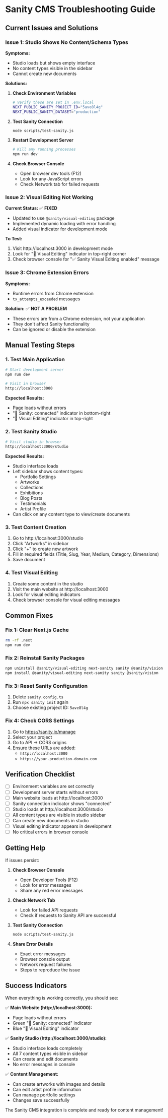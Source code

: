# Sanity CMS Troubleshooting Guide

## Current Issues and Solutions

### Issue 1: Studio Shows No Content/Schema Types

**Symptoms:**
- Studio loads but shows empty interface
- No content types visible in the sidebar
- Cannot create new documents

**Solutions:**

1. **Check Environment Variables**
   ```bash
   # Verify these are set in .env.local
   NEXT_PUBLIC_SANITY_PROJECT_ID="5ave8l4g"
   NEXT_PUBLIC_SANITY_DATASET="production"
   ```

2. **Test Sanity Connection**
   ```bash
   node scripts/test-sanity.js
   ```

3. **Restart Development Server**
   ```bash
   # Kill any running processes
   npm run dev
   ```

4. **Check Browser Console**
   - Open browser dev tools (F12)
   - Look for any JavaScript errors
   - Check Network tab for failed requests

### Issue 2: Visual Editing Not Working

**Current Status:** ✅ **FIXED**
- Updated to use `@sanity/visual-editing` package
- Implemented dynamic loading with error handling
- Added visual indicator for development mode

**To Test:**
1. Visit http://localhost:3000 in development mode
2. Look for "🎨 Visual Editing" indicator in top-right corner
3. Check browser console for "✅ Sanity Visual Editing enabled" message

### Issue 3: Chrome Extension Errors

**Symptoms:**
- Runtime errors from Chrome extension
- `tx_attempts_exceeded` messages

**Solution:** ✅ **NOT A PROBLEM**
- These errors are from a Chrome extension, not your application
- They don't affect Sanity functionality
- Can be ignored or disable the extension

## Manual Testing Steps

### 1. Test Main Application
```bash
# Start development server
npm run dev

# Visit in browser
http://localhost:3000
```

**Expected Results:**
- Page loads without errors
- "🔗 Sanity: connected" indicator in bottom-right
- "🎨 Visual Editing" indicator in top-right

### 2. Test Sanity Studio
```bash
# Visit studio in browser
http://localhost:3000/studio
```

**Expected Results:**
- Studio interface loads
- Left sidebar shows content types:
  - Portfolio Settings
  - Artworks
  - Collections
  - Exhibitions
  - Blog Posts
  - Testimonials
  - Artist Profile
- Can click on any content type to view/create documents

### 3. Test Content Creation
1. Go to http://localhost:3000/studio
2. Click "Artworks" in sidebar
3. Click "+" to create new artwork
4. Fill in required fields (Title, Slug, Year, Medium, Category, Dimensions)
5. Save document

### 4. Test Visual Editing
1. Create some content in the studio
2. Visit the main website at http://localhost:3000
3. Look for visual editing indicators
4. Check browser console for visual editing messages

## Common Fixes

### Fix 1: Clear Next.js Cache
```bash
rm -rf .next
npm run dev
```

### Fix 2: Reinstall Sanity Packages
```bash
npm uninstall @sanity/visual-editing next-sanity sanity @sanity/vision
npm install @sanity/visual-editing next-sanity sanity @sanity/vision
```

### Fix 3: Reset Sanity Configuration
1. Delete `sanity.config.ts`
2. Run `npx sanity init` again
3. Choose existing project ID: `5ave8l4g`

### Fix 4: Check CORS Settings
1. Go to https://sanity.io/manage
2. Select your project
3. Go to API → CORS origins
4. Ensure these URLs are added:
   - `http://localhost:3000`
   - `https://your-production-domain.com`

## Verification Checklist

- [ ] Environment variables are set correctly
- [ ] Development server starts without errors
- [ ] Main website loads at http://localhost:3000
- [ ] Sanity connection indicator shows "connected"
- [ ] Studio loads at http://localhost:3000/studio
- [ ] All content types are visible in studio sidebar
- [ ] Can create new documents in studio
- [ ] Visual editing indicator appears in development
- [ ] No critical errors in browser console

## Getting Help

If issues persist:

1. **Check Browser Console**
   - Open Developer Tools (F12)
   - Look for error messages
   - Share any red error messages

2. **Check Network Tab**
   - Look for failed API requests
   - Check if requests to Sanity API are successful

3. **Test Sanity Connection**
   ```bash
   node scripts/test-sanity.js
   ```

4. **Share Error Details**
   - Exact error messages
   - Browser console output
   - Network request failures
   - Steps to reproduce the issue

## Success Indicators

When everything is working correctly, you should see:

✅ **Main Website (http://localhost:3000):**
- Page loads without errors
- Green "🔗 Sanity: connected" indicator
- Blue "🎨 Visual Editing" indicator

✅ **Sanity Studio (http://localhost:3000/studio):**
- Studio interface loads completely
- All 7 content types visible in sidebar
- Can create and edit documents
- No error messages in console

✅ **Content Management:**
- Can create artworks with images and details
- Can edit artist profile information
- Can manage portfolio settings
- Changes save successfully

The Sanity CMS integration is complete and ready for content management!
